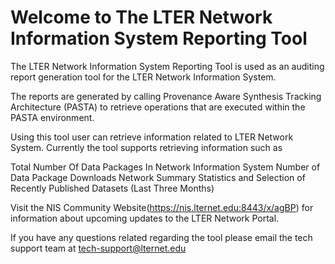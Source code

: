 Welcome to The LTER Network Information System Reporting Tool
=============================================================

The LTER Network Information System Reporting Tool is used as an auditing report generation tool for the LTER Network Information System.

The reports are generated by calling Provenance Aware Synthesis Tracking Architecture (PASTA) to retrieve operations that are executed within the PASTA environment.

Using this tool user can retrieve information related to LTER Network System. Currently the tool supports retrieving information such as

Total Number Of Data Packages In Network Information System
Number of Data Package Downloads
Network Summary Statistics and
Selection of Recently Published Datasets (Last Three Months)

Visit the NIS Community Website(https://nis.lternet.edu:8443/x/agBP) for information about upcoming updates to the LTER Network Portal.

If you have any questions related regarding the tool please email the tech support team at tech-support@lternet.edu
